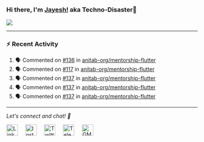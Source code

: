 ### Hi there, I'm [Jayesh!](https://technodisaster.wtf) aka Techno-Disaster👋

<a href="https://github.com/anuraghazra/github-readme-stats">
  <img align="center" src="https://github-readme-stats.vercel.app/api?username=Techno-Disaster&show_icons=true&include_all_commits=true&theme=radical&count_private=true" />
</a>

---

### :zap: Recent Activity

<!--START_SECTION:activity-->
1. 🗣 Commented on [#136](https://github.com//anitab-org/mentorship-flutter/issues/136) in [anitab-org/mentorship-flutter](https://github.com//anitab-org/mentorship-flutter)
2. 🗣 Commented on [#117](https://github.com//anitab-org/mentorship-flutter/issues/117) in [anitab-org/mentorship-flutter](https://github.com//anitab-org/mentorship-flutter)
3. 🗣 Commented on [#137](https://github.com//anitab-org/mentorship-flutter/issues/137) in [anitab-org/mentorship-flutter](https://github.com//anitab-org/mentorship-flutter)
4. 🗣 Commented on [#137](https://github.com//anitab-org/mentorship-flutter/issues/137) in [anitab-org/mentorship-flutter](https://github.com//anitab-org/mentorship-flutter)
5. 🗣 Commented on [#137](https://github.com//anitab-org/mentorship-flutter/issues/137) in [anitab-org/mentorship-flutter](https://github.com//anitab-org/mentorship-flutter)
<!--END_SECTION:activity-->



---

<i> Let's connect and chat! :incoming_envelope: </i>

<a href="https://www.linkedin.com/in/techno_disaster"><img src="https://cdn.jsdelivr.net/npm/simple-icons@v3/icons/linkedin.svg" width="30px" alt="LinkedIn"></a> &nbsp; &nbsp;
<a href="https://instagram.com/techno_disaster"><img src="https://cdn.jsdelivr.net/npm/simple-icons@v3/icons/instagram.svg" width="30px" alt="Instagram"></a> &nbsp; &nbsp;
<a href="https://twitter.com/techno_disaster"><img src="https://cdn.jsdelivr.net/npm/simple-icons@v3/icons/twitter.svg" width="30px" alt="Twitter"></a> &nbsp; &nbsp;
<a href="https://t.me/techno_disaster"><img src="https://cdn.jsdelivr.net/npm/simple-icons@v3/icons/telegram.svg" width="30px" alt="Telegram"></a> &nbsp; &nbsp;
<a href="mailto:nirvejayesh@gmail.com"><img src="https://cdn.jsdelivr.net/npm/simple-icons@v3/icons/gmail.svg" width="30px" alt="GMail"></a> &nbsp; &nbsp;
